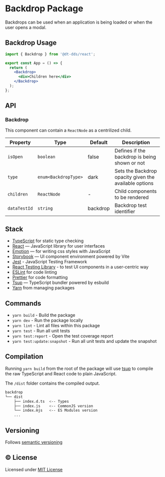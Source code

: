 # Backdrop Package

Backdrops can be used when an application is being loaded or when the user opens a modal.

## Backdrop Usage

```jsx
import { Backdrop } from '@dt-dds/react';

export const App = () => {
  return (
    <Backdrop>
      <div>Children here</div>
    </Backdrop>
  );
};
```

## API

### Backdrop

This component can contain a `ReactNode` as a centrilized child.

| Property     | Type                 | Default  | Description                                           |
| ------------ | -------------------- | -------- | ----------------------------------------------------- |
| `isOpen`     | `boolean`            | false    | Defines if the backdrop is being shown or not         |
| `type`       | `enum<BackdropType>` | dark     | Sets the Backdrop opacity given the available options |
| `children`   | `ReactNode`          | -        | Child components to be rendered                       |
| `dataTestId` | `string`             | backdrop | Backdrop test identifier                              |

## Stack

- [TypeScript](https://www.typescriptlang.org/) for static type checking
- [React](https://reactjs.org/) — JavaScript library for user interfaces
- [Emotion](https://emotion.sh/docs/introduction) — for writing css styles with JavaScript
- [Storybook](https://storybook.js.org/) — UI component environment powered by Vite
- [Jest](https://jestjs.io/) - JavaScript Testing Framework
- [React Testing Library](https://testing-library.com/) - to test UI components in a user-centric way
- [ESLint](https://eslint.org/) for code linting
- [Prettier](https://prettier.io) for code formatting
- [Tsup](https://github.com/egoist/tsup) — TypeScript bundler powered by esbuild
- [Yarn](https://yarnpkg.com/) from managing packages

## Commands

- `yarn build` - Build the package
- `yarn dev` - Run the package locally
- `yarn lint` - Lint all files within this package
- `yarn test` - Run all unit tests
- `yarn test:report` - Open the test coverage report
- `yarn test:update:snapshot` - Run all unit tests and update the snapshot

## Compilation

Running `yarn build` from the root of the package will use [tsup](https://tsup.egoist.dev/) to compile the raw TypeScript and React code to plain JavaScript.

The `/dist` folder contains the compiled output.

```bash
backdrop
└── dist
    ├── index.d.ts  <-- Types
    ├── index.js    <-- CommonJS version
    └── index.mjs   <-- ES Modules version
    ...
```

## Versioning

Follows [semantic versioning](https://semver.org/)

## &copy; License

Licensed under [MIT License](LICENSE.md)
